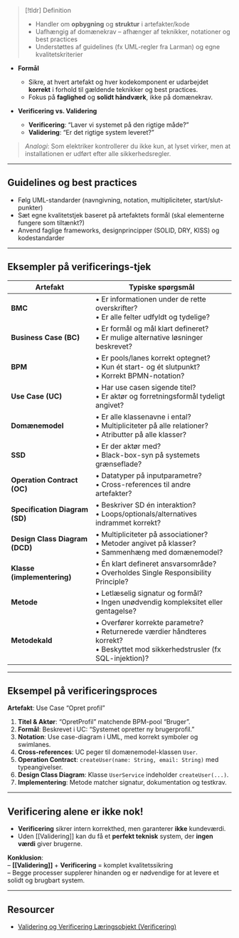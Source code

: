 

> [!tldr] Definition
>- Handler om **opbygning** og **struktur** i artefakter/kode  
>- Uafhængig af domænekrav – afhænger af teknikker, notationer og best practices  
>- Understøttes af guidelines (fx UML-regler fra Larman) og egne kvalitetskriterier

- **Formål**  
  - Sikre, at hvert artefakt og hver kodekomponent er udarbejdet **korrekt** i forhold til gældende teknikker og best practices.  
  - Fokus på **faglighed** og **solidt håndværk**, ikke på domænekrav.

- **Verificering vs. Validering**  
  - **Verificering**: “Laver vi systemet på den rigtige måde?”  
  - **Validering**: “Er det rigtige system leveret?”  

> _Analogi_: Som elektriker kontrollerer du ikke kun, at lyset virker, men at installationen er udført efter alle sikkerhedsregler.

---

## Guidelines og best practices
- Følg UML-standarder (navngivning, notation, multipliciteter, start/slut-punkter)  
- Sæt egne kvalitetstjek baseret på artefaktets formål (skal elementerne fungere som tiltænkt?)  
- Anvend faglige frameworks, designprincipper (SOLID, DRY, KISS) og kodestandarder

---

## Eksempler på verificerings-tjek

| Artefakt                       | Typiske spørgsmål                                                                                                                    |
| ------------------------------ | ------------------------------------------------------------------------------------------------------------------------------------ |
| **BMC**                        | • Er informationen under de rette overskrifter?<br>• Er alle felter udfyldt og tydelige?                                             |
| **Business Case (BC)**         | • Er formål og mål klart defineret?<br>• Er mulige alternative løsninger beskrevet?                                                  |
| **BPM**                        | • Er pools/lanes korrekt optegnet?<br>• Kun ét start- og ét slutpunkt?<br>• Korrekt BPMN-notation?                                   |
| **Use Case (UC)**              | • Har use casen sigende titel?<br>• Er aktør og forretningsformål tydeligt angivet?                                                  |
| **Domænemodel**                | • Er alle klassenavne i ental?<br>• Multipliciteter på alle relationer?<br>• Atributter på alle klasser?                             |
| **SSD**                        | • Er der aktør med? <br>• Black-box-syn på systemets grænseflade?                                                                    |
| **Operation Contract (OC)**    | • Datatyper på inputparametre?<br>• Cross-references til andre artefakter?                                                           |
| **Specification Diagram (SD)** | • Beskriver SD én interaktion?<br>• Loops/optionals/alternatives indrammet korrekt?                                                  |
| **Design Class Diagram (DCD)** | • Multipliciteter på associationer?<br>• Metoder angivet på klasser?<br>• Sammenhæng med domænemodel?                                |
| **Klasse (implementering)**    | • Én klart defineret ansvarsområde?<br>• Overholdes Single Responsibility Principle?                                                 |
| **Metode**                     | • Letlæselig signatur og formål?<br>• Ingen unødvendig kompleksitet eller gentagelse?                                                |
| **Metodekald**                 | • Overfører korrekte parametre?<br>• Returnerede værdier håndteres korrekt?<br>• Beskyttet mod sikkerhedstrusler (fx SQL-injektion)? |

---

## Eksempel på verificeringsproces
**Artefakt**: Use Case “Opret profil”  
 1. **Titel & Aktør**: “OpretProfil” matchende BPM-pool “Bruger”.  
 2. **Formål**: Beskrevet i UC: “Systemet opretter ny brugerprofil.”  
 3. **Notation**: Use case-diagram i UML, med korrekt symboler og swimlanes.  
 4. **Cross-references**: UC peger til domænemodel-klassen `User`.  
 5. **Operation Contract**: `createUser(name: String, email: String)` med typeangivelser.  
 6. **Design Class Diagram**: Klasse `UserService` indeholder `createUser(...)`.  
 7. **Implementering**: Metode matcher signatur, dokumentation og testkrav.  

---

## Verificering alene er ikke nok!
- **Verificering** sikrer intern korrekthed, men garanterer **ikke** kundeværdi.  
- Uden [[Validering]] kan du få et **perfekt teknisk** system, der **ingen værdi** giver brugerne.  

**Konklusion**:  
– **[[Validering]]** + **Verificering** = komplet kvalitets­sikring  
– Begge processer supplerer hinanden og er nødvendige for at levere et solidt og brugbart system.  

---

## Resourcer
- [Validering og Verificering Læringsobjekt (Verificering)](https://rise.articulate.com/share/yGM2iQz7nvEApmTC2NUBqtcmqts_AovC#/lessons/OAxl36ZekuO3WayPuW99nB-mGaIzh16r)
